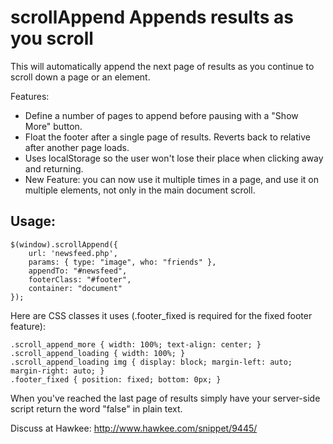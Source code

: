 scrollAppend Appends results as you scroll
===============================

This will automatically append the next page of results as you continue to scroll down a page or an element.

Features:

- Define a number of pages to append before pausing with a "Show More" button.
- Float the footer after a single page of results. Reverts back to relative after another page loads.
- Uses localStorage so the user won't lose their place when clicking away and returning.
- New Feature: you can now use it multiple times in a page, and use it on multiple elements, not only in the main document scroll.

Usage:
---
```
$(window).scrollAppend({
	url: 'newsfeed.php',
	params: { type: "image", who: "friends" },
	appendTo: "#newsfeed",
	footerClass: "#footer",
	container: "document"
});
```

Here are CSS classes it uses (.footer_fixed is required for the fixed footer feature):
 
```
.scroll_append_more { width: 100%; text-align: center; }
.scroll_append_loading { width: 100%; }
.scroll_append_loading img { display: block; margin-left: auto; margin-right: auto; }
.footer_fixed { position: fixed; bottom: 0px; }
```

When you've reached the last page of results simply have your server-side script return the word "false" in plain text.

Discuss at Hawkee:
http://www.hawkee.com/snippet/9445/

